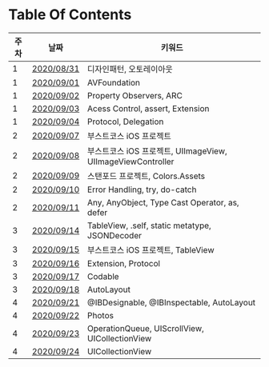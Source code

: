 # Table Of Contents
| 주차 | 날짜 | 키워드 |
| --- | --- | --- |
| 1 | [2020/08/31](week01/0831-학습정리.md) | 디자인패턴, 오토레이아웃 |
| 1 | [2020/09/01](week01/0901-학습정리.md) | AVFoundation |
| 1 | [2020/09/02](week01/0902-학습정리.md) | Property Observers, ARC |
| 1 | [2020/09/03](week01/0903-학습정리.md) | Acess Control, assert, Extension |
| 1 | [2020/09/04](week01/0904-학습정리.md) | Protocol, Delegation |
| 2 | [2020/09/07](week02/0907-학습정리.md) | 부스트코스 iOS 프로젝트 |
| 2 | [2020/09/08](week02/0908-학습정리.md) | 부스트코스 iOS 프로젝트, UIImageView, UIImageViewController |
| 2 | [2020/09/09](week02/0909-학습정리.md) | 스탠포드 프로젝트, Colors.Assets |
| 2 | [2020/09/10](week02/0910-학습정리.md) | Error Handling, try, do-catch |
| 2 | [2020/09/11](week02/0911-학습정리.md) | Any, AnyObject, Type Cast Operator, as, defer |
| 3 | [2020/09/14](week03/0914-학습정리.md) | TableView, .self, static metatype, JSONDecoder |
| 3 | [2020/09/15](week03/0915-학습정리.md) | 부스트코스 iOS 프로젝트, TableView |
| 3 | [2020/09/16](week03/0916-학습정리.md) | Extension, Protocol |
| 3 | [2020/09/17](week03/0917-학습정리.md) | Codable |
| 3 | [2020/09/18](week03/0918-학습정리.md) | AutoLayout |
| 4 | [2020/09/21](week04/0921-학습정리.md) | @IBDesignable, @IBInspectable, AutoLayout |
| 4 | [2020/09/22](week04/0922-학습정리.md) | Photos |
| 4 | [2020/09/23](week04/0923-학습정리.md) | OperationQueue, UIScrollView, UICollectionView |
| 4 | [2020/09/24](week04/0924-학습정리.md) | UICollectionView |